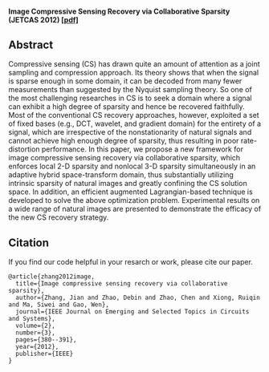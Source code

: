 
#### Image Compressive Sensing Recovery via Collaborative Sparsity (JETCAS 2012) [[pdf]](https://ieeexplore.ieee.org/abstract/document/6341094/)

## Abstract
Compressive sensing (CS) has drawn quite an amount of attention as a joint sampling and compression approach. Its theory shows that when the signal is sparse enough in some domain, it can be decoded from many fewer measurements than suggested by the Nyquist sampling theory. So one of the most challenging researches in CS is to seek a domain where a signal can exhibit a high degree of sparsity and hence be recovered faithfully. Most of the conventional CS recovery approaches, however, exploited a set of fixed bases (e.g., DCT, wavelet, and gradient domain) for the entirety of a signal, which are irrespective of the nonstationarity of natural signals and cannot achieve high enough degree of sparsity, thus resulting in poor rate-distortion performance. In this paper, we propose a new framework for image compressive sensing recovery via collaborative sparsity, which enforces local 2-D sparsity and nonlocal 3-D sparsity simultaneously in an adaptive hybrid space-transform domain, thus substantially utilizing intrinsic sparsity of natural images and greatly confining the CS solution space. In addition, an efficient augmented Lagrangian-based technique is developed to solve the above optimization problem. Experimental results on a wide range of natural images are presented to demonstrate the efficacy of the new CS recovery strategy.

## Citation
If you find our code helpful in your resarch or work, please cite our paper.
```
@article{zhang2012image,
  title={Image compressive sensing recovery via collaborative sparsity},
  author={Zhang, Jian and Zhao, Debin and Zhao, Chen and Xiong, Ruiqin and Ma, Siwei and Gao, Wen},
  journal={IEEE Journal on Emerging and Selected Topics in Circuits and Systems},
  volume={2},
  number={3},
  pages={380--391},
  year={2012},
  publisher={IEEE}
}
```
